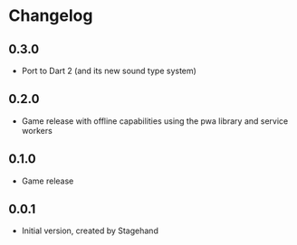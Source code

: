 # Changelog

## 0.3.0

- Port to Dart 2 (and its new sound type system)

## 0.2.0

- Game release with offline capabilities using the pwa library and service workers

## 0.1.0

- Game release

## 0.0.1

- Initial version, created by Stagehand
